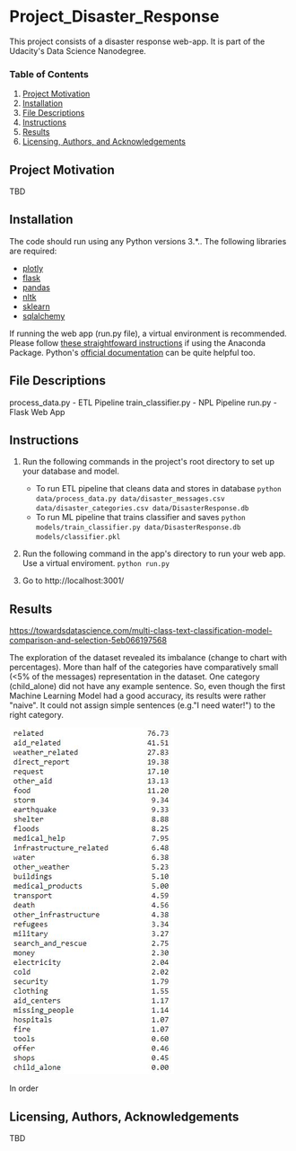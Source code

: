# Project_Disaster_Response
This project consists of a disaster response web-app. It is part of the Udacity's Data Science Nanodegree. 

### Table of Contents

1. [Project Motivation](#motivation)
2. [Installation](#installation)
3. [File Descriptions](#files)
4. [Instructions](#instructions)
5. [Results](#results)
6. [Licensing, Authors, and Acknowledgements](#licensing)

## Project Motivation<a name="motivation"></a>

TBD

## Installation <a name="installation"></a>

The code should run using any Python versions 3.*.. The following libraries are required:
* [plotly](https://plotly.com/)
* [flask](https://flask.palletsprojects.com/en/1.1.x/)
* [pandas](https://pandas.pydata.org/)
* [nltk](nltk.org)
* [sklearn](https://scikit-learn.org/stable/)
* [sqlalchemy](https://www.sqlalchemy.org/)

If running the web app (run.py file), a virtual environment is recommended. Please follow [these straightfoward instructions](https://pythonforundergradengineers.com/new-virtual-environment-with-conda.html) if using the Anaconda Package. Python's [official documentation](https://docs.python.org/3/tutorial/venv.html) can be quite helpful too.


## File Descriptions <a name="files"></a>

process_data.py - ETL Pipeline
train_classifier.py - NPL Pipeline
run.py - Flask Web App

## Instructions <a name="instructions"></a>
1. Run the following commands in the project's root directory to set up your database and model.

    - To run ETL pipeline that cleans data and stores in database
        `python data/process_data.py data/disaster_messages.csv data/disaster_categories.csv data/DisasterResponse.db`
    - To run ML pipeline that trains classifier and saves
        `python models/train_classifier.py data/DisasterResponse.db models/classifier.pkl`

2. Run the following command in the app's directory to run your web app. Use a virtual enviroment.
    `python run.py`

3. Go to http://localhost:3001/ 

## Results<a name="results"></a>
https://towardsdatascience.com/multi-class-text-classification-model-comparison-and-selection-5eb066197568

The exploration of the dataset revealed its imbalance (change to chart with percentages). More than half of the categories have comparatively small (<5% of the messages) representation in the dataset. One category (child_alone) did not have any example sentence.
So, even though the first Machine Learning Model had a good accuracy, its results were rather "naive". It could not assign simple sentences (e.g."I need water!") to the right category.   

![Percentages](percentages.JPG)

In order 

## Licensing, Authors, Acknowledgements<a name="licensing"></a>

TBD

